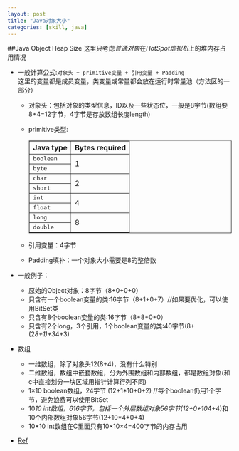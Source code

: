 ```yaml
---
layout: post
title: "Java对象大小"
categories: [skill, java]
---
```


##Java Object Heap Size
这里只考虑*普通对象*在*HotSpot虚拟机*上的堆内存占用情况

* 一般计算公式:` 对象头 + primitive变量 + 引用变量 + Padding `   
这里的变量都是成员变量，类变量或常量都会放在运行时常量池（方法区的一部分）
    * 对象头：包括对象的类型信息，ID以及一些状态位，一般是8字节(数组要8+4=12字节，4字节是存放数组长度length)
    * primitive类型:

        <table border="">
          <tbody><tr><th>Java type</th><th>Bytes required</th></tr>
          <tr><td><tt>boolean</tt></td><td rowspan="2">1</td></tr>
          <tr><td><tt>byte</tt></td></tr>
          <tr><td><tt>char</tt></td><td rowspan="2">2</td></tr>
          <tr><td><tt>short</tt></td></tr>
          <tr><td><tt>int</tt></td><td rowspan="2">4</td></tr>
          <tr><td><tt>float</tt></td></tr>
          <tr><td><tt>long</tt></td><td rowspan="2">8</td></tr>
          <tr><td><tt>double</tt></td></tr>
        </tbody></table>

    * 引用变量：4字节
    * Padding填补：一个对象大小需要是8的整倍数
* 一般例子：
    * 原始的Object对象：8字节（8+0+0+0）
    * 只含有一个boolean变量的类:16字节（8+1+0+7）//如果要优化，可以使用BitSet类
    * 只含有8个boolean变量的类:16字节（8+8+0+0）
    * 只含有2个long，3个引用，1个boolean变量的类:40字节(8+(2*8+1)+3*4+3)

* 数组
    * 一维数组，除了对象头12(8+4)，没有什么特别
    * 二维数组，数组中嵌套数组，分为外围数组和内部数组，都是数组对象(和c中直接划分一块区域用指针计算行列不同)
    * 1×10 boolean数组，24字节 (12+1*10+0+2) //每个boolean仍用1个字节，避免浪费可以使用BitSet
    * 10*10 int数组，616字节，包括一个外层数组对象56字节(12+0+10*4+4)和10个内部数组对象56字节(12+10*4+0+4)
    * 10*10 int数组在C里面只有10×10×4=400字节的内存占用

* [Ref](http://www.javamex.com/tutorials/memory/object_memory_usage.shtml)
